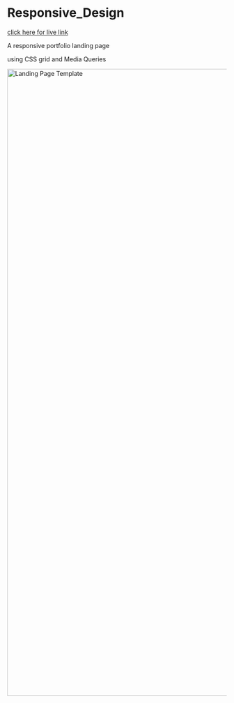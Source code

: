 # Responsive_Design

[click here for live link](https://areksoulahian.github.io/Responsive_Design/)

A responsive portfolio landing page 

using CSS grid and Media Queries

<img width="1440" alt="Landing Page Template" src="https://user-images.githubusercontent.com/11644102/149616381-796f91bb-14e4-4c46-92ef-095cebba941f.png">

